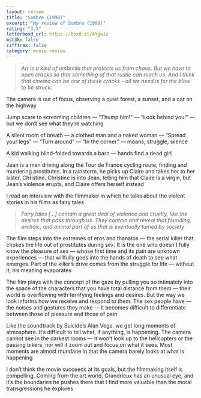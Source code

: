 ```yaml
---
layout: review
title: "Sombre (1998)"
excerpt: "My review of Sombre (1998)"
rating: "3.5"
letterboxd_url: https://boxd.it/4Ygw1z
mst3k: false
rifftrax: false
category: movie-review
---
```


<blockquote><i>Art is a kind of umbrella that protects us from chaos. But we have to open cracks so that something of that rustle can reach us. And I think that cinema can be one of these cracks - all we need is for the blow to be struck.</i></blockquote>

The camera is out of focus, observing a quiet forest, a sunset, and a car on the highway

Jump scare to screaming children — “Thump him!” — “Look behind you!” — but we don’t see what they’re watching

A silent room of breath — a clothed man and a naked woman — “Spread your legs” — “Turn around” — “In the corner” — moans, struggle, silence

A kid walking blind-folded towards a barn — hands find a dead girl

Jean is a man driving along the Tour de France cycling route, finding and murdering prostitutes. In a rainstorm, he picks up Claire and takes her to her sister, Christine. Christine is into Jean, telling him that Claire is a virgin, but Jean’s violence erupts, and Claire offers herself instead

I read an interview with the filmmaker in which he talks about the violent stories in his films as fairy tales

<blockquote><i>Fairy tales [...] contain a great deal of violence and cruelty, like the desires that pass through us. They contain and reveal that founding, archaic, and animal part of us that is eventually tamed by society</i></blockquote>

The film steps into the extremes of eros and thanatos — the serial killer that chokes the life out of prostitutes during sex. It is the one who doesn’t fully know the pleasure of sex — whose first time and its pain are unknown experiences — that willfully goes into the hands of death to see what emerges. Part of the killer’s drive comes from the struggle for life — without it, his meaning evaporates

The film plays with the concept of the gaze by pulling you so intimately into the space of the characters that you have total distance from them — their world is overflowing with terrifying feelings and desires. But the way we look informs how we receive and respond to them. The sex people have — the noises and gestures they make — it becomes difficult to differentiate between those of pleasure and those of pain

Like the soundtrack by Suicide’s Alan Vega, we get long moments of atmosphere. It’s difficult to tell what, if anything, is happening. The camera cannot see in the darkest rooms — it won’t look up to the helicopters or the passing bikers, nor will it zoom out and focus on what it sees. Most moments are almost mundane in that the camera barely looks at what is happening

I don’t think the movie succeeds at its goals, but the filmmaking itself is compelling. Coming from the art world, Grandrieux has an unusual eye, and it’s the boundaries he pushes there that I find more valuable than the moral transgressions he explores
